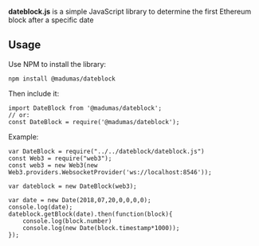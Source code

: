 
**dateblock.js** is a simple JavaScript library to determine the first Ethereum block after a specific date

## Usage

Use NPM to install the library:
```
npm install @madumas/dateblock
```

Then include it:

```
import DateBlock from '@madumas/dateblock';
// or:
const DateBlock = require('@madumas/dateblock');
```

Example:
```
var DateBlock = require("../../dateblock/dateblock.js")
const Web3 = require("web3");
const web3 = new Web3(new Web3.providers.WebsocketProvider('ws://localhost:8546'));

var dateblock = new DateBlock(web3);

var date = new Date(2018,07,20,0,0,0,0);
console.log(date);
dateblock.getBlock(date).then(function(block){
    console.log(block.number)
    console.log(new Date(block.timestamp*1000));
});
```